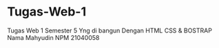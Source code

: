# Tugas-Web-1
Tugas Web 1 Semester 5 Yng di bangun Dengan HTML CSS & BOSTRAP
 Nama Mahyudin
 NPM 21040058